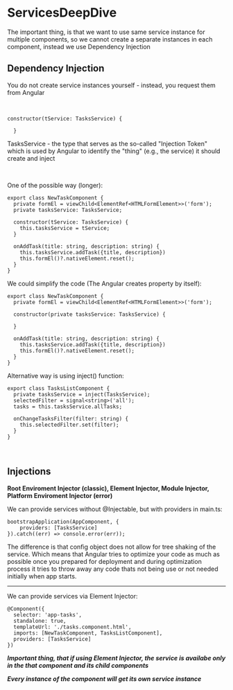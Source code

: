 # ServicesDeepDive

The important thing, is that we want to use same service instance for multiple components, so we cannot create a separate instances in each component, instead we use Dependency Injection

## Dependency Injection

You do not create service instances yourself - instead, you request them from Angular

<br>

```
constructor(tService: TasksService) {

  }
```

TasksService - the type that serves as the so-called "Injection Token" which is used by Angular to identify the "thing" (e.g., the service) it should create and inject

<br>

One of the possible way (longer):

```
export class NewTaskComponent {
  private formEl = viewChild<ElementRef<HTMLFormElement>>('form');
  private tasksService: TasksService;

  constructor(tService: TasksService) {
    this.tasksService = tService;
  }

  onAddTask(title: string, description: string) {
    this.tasksService.addTask({title, description})
    this.formEl()?.nativeElement.reset();
  }
}
```

We could simplify the code (The Angular creates property by itself):

```
export class NewTaskComponent {
  private formEl = viewChild<ElementRef<HTMLFormElement>>('form');

  constructor(private tasksService: TasksService) {

  }

  onAddTask(title: string, description: string) {
    this.tasksService.addTask({title, description})
    this.formEl()?.nativeElement.reset();
  }
}
```

Alternative way is using inject() function:

```
export class TasksListComponent {
  private tasksService = inject(TasksService);
  selectedFilter = signal<string>('all');
  tasks = this.tasksService.allTasks;

  onChangeTasksFilter(filter: string) {
    this.selectedFilter.set(filter);
  }
}
```

<br>

## Injections

**Root Enviroment Injector (classic), Element Injector, Module Injector, Platform Enviroment Injector (error)**

We can provide services without @Injectable, but with providers in main.ts:

```
bootstrapApplication(AppComponent, {
    providers: [TasksService]
}).catch((err) => console.error(err));
```

The difference is that config object does not allow for tree shaking of the service. Which means that Angular tries to optimize your code as much as possible once you prepared for deployment and during optimization process it tries to throw away any code thats not being use or not needed initially when app starts.

<hr>

We can provide services via Element Injector:

```
@Component({
  selector: 'app-tasks',
  standalone: true,
  templateUrl: './tasks.component.html',
  imports: [NewTaskComponent, TasksListComponent],
  providers: [TasksService]
})
```

***Important thing, that if using Element Injector, the service is availabe only in the that component and its child components***

***Every instance of the component will get its own service instance***